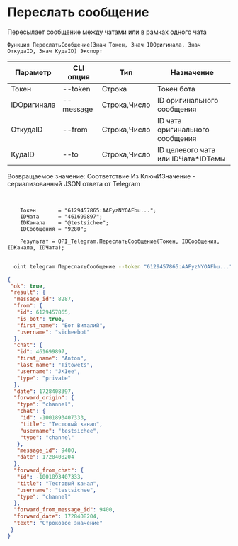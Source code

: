 ﻿---
sidebar_position: 11
---

# Переслать сообщение
 Пересылает сообщение между чатами или в рамках одного чата



`Функция ПереслатьСообщение(Знач Токен, Знач IDОригинала, Знач ОткудаID, Знач КудаID) Экспорт`

  | Параметр | CLI опция | Тип | Назначение |
  |-|-|-|-|
  | Токен | --token | Строка | Токен бота |
  | IDОригинала | --message | Строка,Число | ID оригинального сообщения |
  | ОткудаID | --from | Строка,Число | ID чата оригинального сообщения |
  | КудаID | --to | Строка,Число | ID целевого чата или IDЧата*IDТемы |

  
  Возвращаемое значение:   Соответствие Из КлючИЗначение - сериализованный JSON ответа от Telegram

<br/>




```bsl title="Пример кода"
    Токен       = "6129457865:AAFyzNYOAFbu...";
    IDЧата      = "461699897";
    IDКанала    = "@testsichee";
    IDСообщения = "9280";

    Результат = OPI_Telegram.ПереслатьСообщение(Токен, IDСообщения, IDКанала, IDЧата);
```



```sh title="Пример команды CLI"
    
  oint telegram ПереслатьСообщение --token "6129457865:AAFyzNYOAFbu..." --message %message% --from %from% --to %to%

```

```json title="Результат"
{
 "ok": true,
 "result": {
  "message_id": 8287,
  "from": {
   "id": 6129457865,
   "is_bot": true,
   "first_name": "Бот Виталий",
   "username": "sicheebot"
  },
  "chat": {
   "id": 461699897,
   "first_name": "Anton",
   "last_name": "Titowets",
   "username": "JKIee",
   "type": "private"
  },
  "date": 1728408397,
  "forward_origin": {
   "type": "channel",
   "chat": {
    "id": -1001893407333,
    "title": "Тестовый канал",
    "username": "testsichee",
    "type": "channel"
   },
   "message_id": 9400,
   "date": 1728408204
  },
  "forward_from_chat": {
   "id": -1001893407333,
   "title": "Тестовый канал",
   "username": "testsichee",
   "type": "channel"
  },
  "forward_from_message_id": 9400,
  "forward_date": 1728408204,
  "text": "Строковое значение"
 }
}
```

